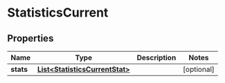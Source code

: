 
# StatisticsCurrent

## Properties
Name | Type | Description | Notes
------------ | ------------- | ------------- | -------------
**stats** | [**List&lt;StatisticsCurrentStat&gt;**](StatisticsCurrentStat.md) |  |  [optional]



